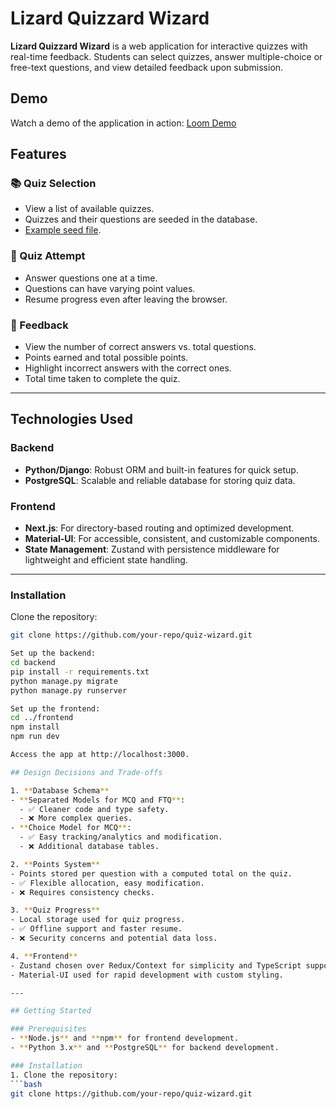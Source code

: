 # Lizard Quizzard Wizard

**Lizard Quizzard Wizard** is a web application for interactive quizzes with real-time feedback. Students can select quizzes, answer multiple-choice or free-text questions, and view detailed feedback upon submission.

## Demo  
Watch a demo of the application in action: [Loom Demo](https://www.loom.com/share/55935915486d40448ae9cc804684b1c1)

## Features

### 📚 Quiz Selection
- View a list of available quizzes.
- Quizzes and their questions are seeded in the database.
- [Example seed file](backend/migrations/02__seed.sql).

### 📝 Quiz Attempt
- Answer questions one at a time.
- Questions can have varying point values.
- Resume progress even after leaving the browser.

### 🎯 Feedback
- View the number of correct answers vs. total questions.
- Points earned and total possible points.
- Highlight incorrect answers with the correct ones.
- Total time taken to complete the quiz.

---

## Technologies Used

### Backend
- **Python/Django**: Robust ORM and built-in features for quick setup.
- **PostgreSQL**: Scalable and reliable database for storing quiz data.

### Frontend
- **Next.js**: For directory-based routing and optimized development.
- **Material-UI**: For accessible, consistent, and customizable components.
- **State Management**: Zustand with persistence middleware for lightweight and efficient state handling.

---

### Installation

Clone the repository:
   ```bash
   git clone https://github.com/your-repo/quiz-wizard.git

Set up the backend:
cd backend
pip install -r requirements.txt
python manage.py migrate
python manage.py runserver

Set up the frontend:
cd ../frontend
npm install
npm run dev

Access the app at http://localhost:3000.

## Design Decisions and Trade-offs

1. **Database Schema**
   - **Separated Models for MCQ and FTQ**:
     - ✅ Cleaner code and type safety.
     - ❌ More complex queries.
   - **Choice Model for MCQ**:
     - ✅ Easy tracking/analytics and modification.
     - ❌ Additional database tables.

2. **Points System**
   - Points stored per question with a computed total on the quiz.
   - ✅ Flexible allocation, easy modification.
   - ❌ Requires consistency checks.

3. **Quiz Progress**
   - Local storage used for quiz progress.
   - ✅ Offline support and faster resume.
   - ❌ Security concerns and potential data loss.

4. **Frontend**
   - Zustand chosen over Redux/Context for simplicity and TypeScript support.
   - Material-UI used for rapid development with custom styling.

---

## Getting Started

### Prerequisites
- **Node.js** and **npm** for frontend development.
- **Python 3.x** and **PostgreSQL** for backend development.

### Installation
1. Clone the repository:
   ```bash
   git clone https://github.com/your-repo/quiz-wizard.git
